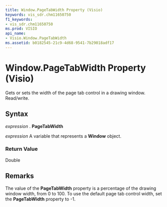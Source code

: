 ```yaml
---
title: Window.PageTabWidth Property (Visio)
keywords: vis_sdr.chm11650750
f1_keywords:
- vis_sdr.chm11650750
ms.prod: VISIO
api_name:
- Visio.Window.PageTabWidth
ms.assetid: b0182545-21c9-4d68-9541-7b29018adf17
---
```



# Window.PageTabWidth Property (Visio)

Gets or sets the width of the page tab control in a drawing window. Read/write.


## Syntax

 _expression_ . **PageTabWidth**

 _expression_ A variable that represents a **Window** object.


### Return Value

Double


## Remarks

The value of the  **PageTabWidth** property is a percentage of the drawing window width, from 0 to 100. To use the default page tab control width, set the **PageTabWidth** property to -1.


